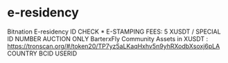 # e-residency
Bitnation E-residency ID CHECK * E-STAMPING FEES: 5 XUSDT / SPECIAL ID NUMBER AUCTION ONLY
BarterxFly Community Assets in XUSDT : https://tronscan.org/#/token20/TP7yz5aLKaqHxhv5n9yhRXodbXsoxj6pLA
COUNTRY BCID USERID  

